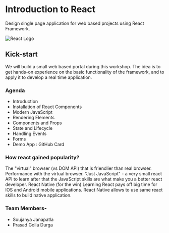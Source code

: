# Introduction to React
Design single page application for web based projects using React Framework.

![React Logo](https://www.logolynx.com/images/logolynx/c4/c4cacb7046627b94b9c748133b274c66.png)

## Kick-start
We will build a small web based portal during this workshop. The idea is to get hands-on experience on the basic functionality of the framework, and to apply it to develop a real time application.

### Agenda
- Introduction
- Installation of React Components
- Modern JavaScript
- Rendering Elements
- Components and Props
- State and Lifecycle 
- Handling Events
- Forms
- Demo App : GitHub Card

### How react gained popularity?
The "virtual" browser (vs DOM API) that is friendlier than real browser.
Performance with the virtual browser.
"Just JavaScript" - a very small react API to learn after that the JavaScript skills are what make you a better react developer.
React Native (for the win)
Learning React pays off big time for IOS and Android mobile applications. React Native allows to use same react skills to build native application. 

### Team Members-
- Soujanya Janapatla
- Prasad Golla Durga

